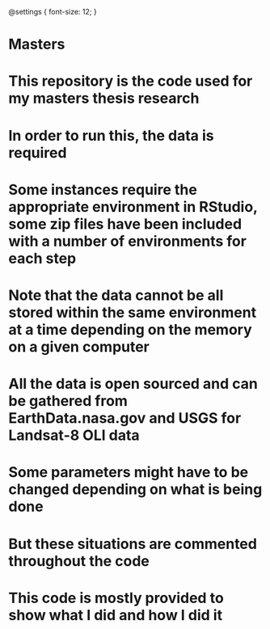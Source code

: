 @settings {
  font-size: 12;
}
# Masters

# This repository is the code used for my masters thesis research

# In order to run this, the data is required
# Some instances require the appropriate environment in RStudio, some zip files have been included with a number of environments for each step
# Note that the data cannot be all stored within the same environment at a time depending on the memory on a given computer

# All the data is open sourced and can be gathered from EarthData.nasa.gov and USGS for Landsat-8 OLI data
# Some parameters might have to be changed depending on what is being done
# But these situations are commented throughout the code


# This code is mostly provided to show what I did and how I did it
